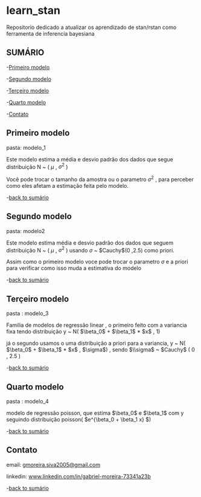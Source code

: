 # learn_stan

Repositorio dedicado a atualizar os aprendizado de stan/rstan como ferramenta de inferencia bayesiana

## SUMÁRIO
-[Primeiro modelo](#Primeiro-modelo)

-[Segundo modelo](#Segundo-modelo)

-[Terçeiro modelo](#Terçeiro-modelo)

-[Quarto modelo](#Quarto-modelo)

-[Contato](#Contato)




## Primeiro modelo

pasta: modelo_1

Este modelo estima a média e desvio padrão dos dados que segue distribuição N ~ ( $\mu$ , $\sigma^2$ )

Você pode trocar o tamanho da amostra ou o parametro $\sigma^2$ , para perceber como eles afetam a estimação feita pelo modelo.

-[back to sumário](#SUMÁRIO)



## Segundo modelo

pasta: modelo2

Este modelo estima média e desvio padrão dos dados que seguem distribuição N ~ ( $\mu$ , $\sigma^2$ ) usando $\sigma$ ~ $Cauchy\$(0 ,2.5) como priori.

Assim como o primeiro modelo voce pode trocar o parametro $\sigma$ e a priori para verificar como isso muda a estimativa do modelo

-[back to sumário](#SUMÁRIO)

## Terçeiro modelo

pasta : modelo_3

Familia de  modelos de regressão linear , o primeiro feito com a variancia fixa tendo distribuição y ~ N( $\beta_0\$ + $\beta_1\$ * $x\$ , 1)

já o segundo usamos o uma distribuição a priori para a variancia, y ~ N( $\beta_0\$ + $\beta_1\$ * $x\$ , $\sigma\$) , sendo $\\sigma$ ~ $Cauchy\$ ( 0 , 2.5 )

-[back to sumário](#SUMÁRIO)

## Quarto modelo

pasta : modelo_4

modelo de regressão poisson, que estima $\beta_0\$ e $\beta_1\$ com y seguindo distribuição poisson( $e^{\beta_0 + \beta_1 x} \$)

-[back to sumário](#SUMÁRIO)

## Contato

email: gmoreira.siva2005@gmail.com

linkedin: www.linkedin.com/in/gabriel-moreira-73341a23b

-[back to sumário](#SUMÁRIO)
